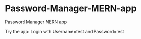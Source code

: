 # Password-Manager-MERN-app
Password Manager MERN app

Try the app:
Login with Username=test and Password=test
